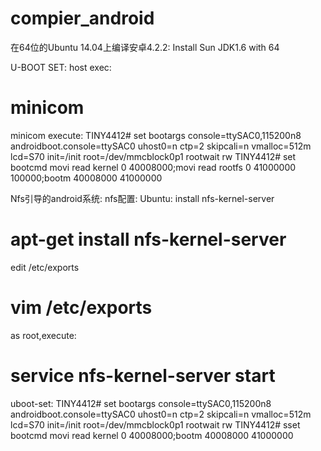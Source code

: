 # compier_android
在64位的Ubuntu 14.04上编译安卓4.2.2:
Install Sun JDK1.6 with 64

U-BOOT SET:
host exec:
# minicom

minicom execute:
TINY4412# set bootargs console=ttySAC0,115200n8 androidboot.console=ttySAC0 uhost0=n ctp=2 skipcali=n vmalloc=512m lcd=S70 init=/init root=/dev/mmcblock0p1 rootwait rw 
TINY4412# set bootcmd movi read kernel 0 40008000\;movi read rootfs 0 41000000 100000\;bootm 40008000 41000000


Nfs引导的android系统:
nfs配置:
Ubuntu:
install nfs-kernel-server
# apt-get install nfs-kernel-server

edit /etc/exports
# vim /etc/exports

as root,execute:
# service nfs-kernel-server start

uboot-set:
TINY4412# set bootargs console=ttySAC0,115200n8 androidboot.console=ttySAC0 uhost0=n ctp=2 skipcali=n vmalloc=512m lcd=S70 init=/init root=/dev/mmcblock0p1 rootwait rw 
TINY4412# sset bootcmd movi read kernel 0 40008000\;bootm 40008000 41000000

